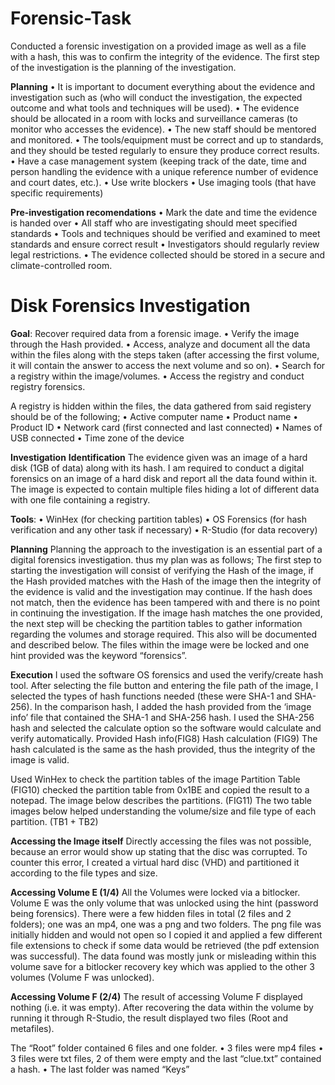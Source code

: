 # Forensic-Task
  Conducted a forensic investigation on a provided image as well as a file with a hash, this was to confirm the integrity of the evidence. The first step of the                investigation is the planning of the investigation.

**Planning**
  •	It is important to document everything about the evidence and investigation such as (who will conduct the investigation, the expected outcome and what tools and              techniques will be used).
  •	The evidence should be allocated in a room with locks and surveillance cameras (to monitor who accesses the evidence).
  •	The new staff should be mentored and monitored.
  •	The tools/equipment must be correct and up to standards, and they should be tested regularly to ensure they produce correct results.
  •	Have a case management system (keeping track of the date, time and person handling the evidence with a unique reference number of evidence and court dates, etc.).
  •	Use write blockers
  •	Use imaging tools (that have specific requirements)

**Pre-investigation recomendations**
  •	Mark the date and time the evidence is handed over
  •	All staff who are investigating should meet specified standards
  •	Tools and techniques should be verified and examined to meet standards and ensure correct result
  •	Investigators should regularly review legal restrictions.
  •	The evidence collected should be stored in a secure and climate-controlled room.

# Disk Forensics Investigation  
**Goal**: Recover required data from a forensic image.
  •	Verify the image through the Hash provided.
  •	Access, analyze and document all the data within the files along with the steps taken (after accessing the first volume, it will contain the answer to access the next        volume and so on).
  •	Search for a registry within the image/volumes.
  •	Access the registry and conduct registry forensics.
  
  A registry is hidden within the files, the data gathered from said registery should be of the following;
  •	Active computer name
  •	Product name
  •	Product ID
  •	Network card (first connected and last connected)
  •	Names of USB connected
  •	Time zone of the device


**Investigation**
  **Identification**
    The evidence given was an image of a hard disk (1GB of data) along with its hash. I am required to conduct a digital forensics on an image of a hard disk and report all      the data found within it. The image is expected to contain multiple files hiding a lot of different data with one file containing a registry. 
  
  **Tools**: 
    •	WinHex (for checking partition tables)
    •	OS Forensics (for hash verification and any other task if necessary)
    •	R-Studio (for data recovery)
  
  **Planning**
  Planning the approach to the investigation is an essential part of a digital forensics investigation. thus my plan was as follows;
  The first step to starting the investigation will consist of verifying the Hash of the image, if the Hash provided matches with the Hash of the image then the integrity of   the evidence is valid and the investigation may continue. If the hash does not match, then the evidence has been tampered with and there is no point in continuing the        investigation.
  If the image hash matches the one provided, the next step will be checking the partition tables to gather information regarding the volumes and storage required. This also   will be documented and described below. The files within the image were be locked and one hint provided was the keyword “forensics”. 

**Execution**
I used the software OS forensics and used the verify/create hash tool. After selecting the file button and entering the file path of the image, I selected the types of hash functions needed (these were SHA-1 and SHA-256).
In the comparison hash, I added the hash provided from the ‘image info’ file that contained the SHA-1 and SHA-256 hash. I used the SHA-256 hash and selected the calculate option so the software would calculate and verify automatically.
Provided Hash info(FIG8)
Hash calculation (FIG9)
The hash calculated is the same as the hash provided, thus the integrity of the image is valid.

Used WinHex to check the partition tables of the image
Partition Table (FIG10)
checked the partition table from 0x1BE and copied the result to a notepad. The image below describes the partitions. (FIG11)
The two table images below helped understanding the volume/size and file type of each partition.
(TB1 + TB2)

**Accessing the Image itself**
Directly accessing the files was not possible, because an error would show up stating that the disc was corrupted. To counter this error, I created a virtual hard disc (VHD) and partitioned it according to the file types and size.

**Accessing Volume E (1/4)**
All the Volumes were locked via a bitlocker. Volume E was the only volume that was unlocked using the hint (password being forensics).
There were a few hidden files in total (2 files and 2 folders); one was an mp4, one was a png and two folders. 
The png file was initially hidden and would not open so I copied it and applied a few different file extensions to check if some data would be retrieved (the pdf extension was successful). The data found was mostly junk or misleading within this volume save for a bitlocker recovery key which was applied to the other 3 volumes (Volume F was unlocked).

**Accessing Volume F (2/4)**
The result of accessing Volume F displayed nothing (i.e. it was empty).
After recovering the data within the volume by running it through R-Studio, the result displayed two files (Root and metafiles).

The “Root” folder contained 6 files and one folder.
•	3 files were mp4 files
•	3 files were txt files, 2 of them were empty and the last “clue.txt” contained a hash.
•	The last folder was named “Keys”
